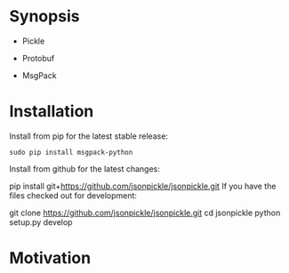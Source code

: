 # Synopsis


* Pickle

* Protobuf

* MsgPack

# Installation
Install from pip for the latest stable release:

`sudo pip install msgpack-python`

Install from github for the latest changes:

pip install git+https://github.com/jsonpickle/jsonpickle.git
If you have the files checked out for development:

git clone https://github.com/jsonpickle/jsonpickle.git
cd jsonpickle
python setup.py develop

# Motivation

